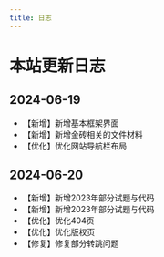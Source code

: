```yaml
---
title: 日志
---
```

# 本站更新日志
## 2024-06-19
- 【新增】新增基本框架界面
- 【新增】新增金砖相关的文件材料
- 【优化】优化网站导航栏布局

## 2024-06-20
- 【新增】新增2023年部分试题与代码
- 【新增】新增2023年部分试题与代码
- 【优化】优化404页
- 【优化】优化版权页
- 【修复】修复部分转跳问题
